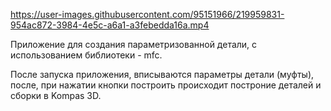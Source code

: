 https://user-images.githubusercontent.com/95151966/219959831-954ac872-3984-4e5c-a6a1-a3febedda16a.mp4

Приложение для создания параметризованной детали, с использованием библиотеки - mfc.

После запуска приложения, вписываются параметры детали (муфты), после, при нажатии кнопки построить
происходит построние деталей и сборки в Kompas 3D.
